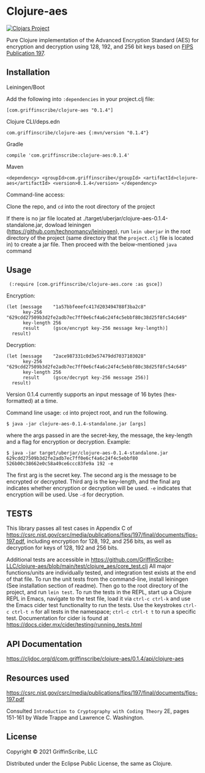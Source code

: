 # Clojure-aes 
[![Clojars Project](https://img.shields.io/clojars/v/com.griffinscribe/clojure-aes.svg)](https://clojars.org/com.griffinscribe/clojure-aes) 

Pure Clojure implementation of the Advanced Encryption Standard (AES) for encryption and decryption using 128, 192, and 256 bit keys based on [FIPS Publication 197](https://csrc.nist.gov/csrc/media/publications/fips/197/final/documents/fips-197.pdf).

## Installation

Leiningen/Boot

Add the following into `:dependencies` in your project.clj file: 

`[com.griffinscribe/clojure-aes "0.1.4"]`


Clojure CLI/deps.edn

`com.griffinscribe/clojure-aes {:mvn/version "0.1.4"}`

Gradle

`compile 'com.griffinscribe:clojure-aes:0.1.4'`

Maven

 `<dependency>
  <groupId>com.griffinscribe</groupId>
  <artifactId>clojure-aes</artifactId>
  <version>0.1.4</version>
</dependency>`

Command-line access:

Clone the repo, and `cd` into the root directory of the project

If there is no jar file located at ./target/uberjar/clojure-aes-0.1.4-standalone.jar,
dowload leiningen (https://github.com/technomancy/leiningen), run `lein uberjar`  in the root directory of the project (same directory that the `project.clj` file is located in) to create a jar file. Then proceed with the below-mentioned `java` command

## Usage
` (:require [com.griffinscribe/clojure-aes.core :as gsce])`

Encryption:

```
(let [message    "1a57bbfeeefc417d203494788f3ba2c8"
      key-256    "629cdd27509b3d2fe2adb7ec7ff0e6cf4a6c24f4c5ebbf80c38d25f8fc54c649"
      key-length 256
      result     (gsce/encrypt key-256 message key-length)]
  result)
```
          
          
Decryption:

```
(let [message    "2ace987331c0d3e57479dd7037103028"
      key-256    "629cdd27509b3d2fe2adb7ec7ff0e6cf4a6c24f4c5ebbf80c38d25f8fc54c649"
      key-length 256
      result     (gsce/decrypt key-256 message 256)]
  result)
```
        
              
Version 0.1.4 currently supports an input message of 16 bytes (hex-formatted) at a time.

Command line usage:
`cd` into project root, and run the following.

    $ java -jar clojure-aes-0.1.4-standalone.jar [args]
where the args passed in are the secret-key, the message, the key-length and a flag for encryption or decryption.
Example:

    $ java -jar target/uberjar/clojure-aes-0.1.4-standalone.jar 629cdd27509b3d2fe2adb7ec7ff0e6cf4a6c24f4c5ebbf80 526b00c38662e0c58a49ce6ccc83fe9a 192 -e 

The first arg is the secret key. The second arg is the message to be encrypted or decrypted. Third arg is the key-length, and the final arg indicates whether encryption or decryption will be used.
`-e` indicates that encryption will be used. Use `-d` for decryption.


## TESTS
This library passes all test cases in Appendix C of https://csrc.nist.gov/csrc/media/publications/fips/197/final/documents/fips-197.pdf,
including encryption for 128, 192, and 256 bits, as well as decryption for keys of 128, 192 and 256 bits.

Additional tests are accessible in https://github.com/GriffinScribe-LLC/clojure-aes/blob/main/test/clojure_aes/core_test.clj
All major functions/units are individually tested, and integration test exists at the end of that file.
To run the unit tests from the command-line, install leiningen (See installation section of readme). Then go to the root directory of the project, and run `lein test`.
To run the tests in the REPL, start up a Clojure REPL in Emacs, navigate to the test file, load it via `ctrl-c ctrl-k` and use the Emacs cider test functionality to run the tests. Use the keystrokes `ctrl-c ctrl-t n` for all tests in the namespace; `ctrl-c ctrl-t t` to run a specific test. Documentation for cider is found at https://docs.cider.mx/cider/testing/running_tests.html

## API Documentation
https://cljdoc.org/d/com.griffinscribe/clojure-aes/0.1.4/api/clojure-aes

## Resources used
https://csrc.nist.gov/csrc/media/publications/fips/197/final/documents/fips-197.pdf

Consulted `Introduction to Cryptography with Coding Theory` 2E, 
pages 151-161 by Wade Trappe and Lawrence C. Washington.


## License

Copyright © 2021 GriffinScribe, LLC

Distributed under the Eclipse Public License, the same as Clojure.



